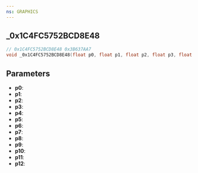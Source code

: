 ```yaml
---
ns: GRAPHICS
---
```

## _0x1C4FC5752BCD8E48

```c
// 0x1C4FC5752BCD8E48 0x3B637AA7
void _0x1C4FC5752BCD8E48(float p0, float p1, float p2, float p3, float p4, float p5, float p6, float p7, float p8, float p9, float p10, float p11, float p12);
```


## Parameters
* **p0**: 
* **p1**: 
* **p2**: 
* **p3**: 
* **p4**: 
* **p5**: 
* **p6**: 
* **p7**: 
* **p8**: 
* **p9**: 
* **p10**: 
* **p11**: 
* **p12**: 

